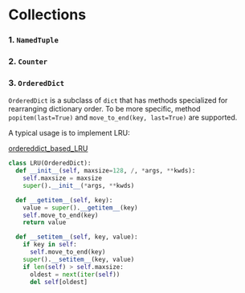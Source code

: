 # Collections

### 1. `NamedTuple`



### 2. `Counter`



### 3. `OrderedDict`

`OrderedDict` is a subclass of `dict` that has methods specialized for rearranging dictionary order. To be more specific, method `popitem(last=True)` and `move_to_end(key, last=True)` are supported.

A typical usage is to implement LRU:

[ordereddict_based_LRU](__src__/ordereddict_based_LRU.py)

```python
class LRU(OrderedDict):
  def __init__(self, maxsize=128, /, *args, **kwds):
    self.maxsize = maxsize
    super().__init__(*args, **kwds)

  def __getitem__(self, key):
    value = super().__getitem__(key)
    self.move_to_end(key)
    return value

  def __setitem__(self, key, value):
    if key in self:
      self.move_to_end(key)
    super().__setitem__(key, value)
    if len(self) > self.maxsize:
      oldest = next(iter(self))
      del self[oldest]
```


